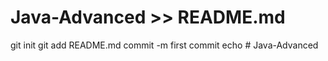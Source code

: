 # Java-Advanced >> README.md
git init
git add README.md
commit -m first commit
echo # Java-Advanced
